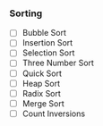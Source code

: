 ### Sorting 

- [ ] Bubble Sort
- [ ] Insertion Sort
- [ ] Selection Sort
- [ ] Three Number Sort
- [ ] Quick Sort
- [ ] Heap Sort
- [ ] Radix Sort
- [ ] Merge Sort
- [ ] Count Inversions
